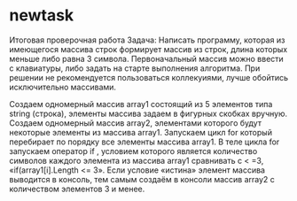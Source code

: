 # newtask
Итоговая проверочная работа
Задача:
Написать программу, которая из имеющегося массива строк формирует массив из строк, длина которых меньше либо равна 3 символа. Первоначальный массив можно ввести с клавиатуры, либо задать на старте выполнения алгоритма. При решении не рекомендуется пользоваться коллекуиями, лучше обойтись исключительно массивами.


Создаем одномерный массив array1 состоящий из 5 элементов типа string (строка), элементы массива задаем в фигурных скобках вручную.  Создаем одномерный массив array2, элементами которого будут некоторые элементы из массива array1. Запускаем цикл for который перебирает по порядку все элементы массива array1.                                                 В теле цикла for запускаем оператор  if , условием которого является количество символов каждого элемента из массива array1 сравнивать c   < =3,  «if(array1[i].Length <= 3». Если условие «истина» элемент массива выводится в консоль, тем самым создаём в консоли массив array2 с количеством элементов 3 и менее.


